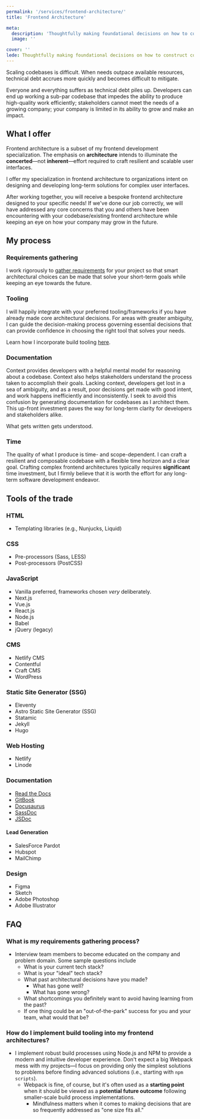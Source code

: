 ```yaml
---
permalink: '/services/frontend-architecture/'
title: 'Frontend Architecture'

meta: 
  description: 'Thoughtfully making foundational decisions on how to construct complex user interfaces.'
  image: ''

cover: ''
lede: Thoughtfully making foundational decisions on how to construct complex user interfaces.
---
```


<p class="services-callout">Scaling codebases is difficult. When needs outpace available resources, technical debt accrues more quickly and becomes difficult to mitigate.</p>

<p class="services-callout">Everyone and everything suffers as technical debt piles up. Developers can end up working a sub-par codebase that impedes the ability to produce high-quality work efficiently; stakeholders cannot meet the needs of a growing company; your company is limited in its ability to grow and make an impact.</p>

## What I offer

Frontend architecture is a subset of my frontend development specialization. The emphasis on __architecture__ intends to illuminate the __concerted__—not __inherent__—effort required to craft resilient and scalable user interfaces.

I offer my specialization in frontend architecture to organizations intent on designing and developing long-term solutions for complex user interfaces. 

After working together, you will receive a bespoke frontend architecture designed to your specific needs! If we've done our job correctly, we will have addressed any core concerns that you and others have been encountering with your codebase/existing frontend architecture while keeping an eye on how your company may grow in the future. 

## My process
### Requirements gathering

I work rigorously to [gather requirements](#faq-requirements) for your project so that smart architectural choices can be made that solve your short-term goals while keeping an eye towards the future. 

### Tooling

I will happily integrate with your preferred tooling/frameworks if you have already made core architectural decisions. For areas with greater ambiguity, I can guide the decision-making process governing essential decisions that can provide confidence in choosing the right tool that solves your needs.

Learn how I incorporate build tooling [here](#faq-tooling).
### Documentation

Context provides developers with a helpful mental model for reasoning about a codebase. Context also helps stakeholders understand the process taken to accomplish their goals. Lacking context, developers get lost in a sea of ambiguity, and as a result, poor decisions get made with good intent, and work happens inefficiently and inconsistently. I seek to avoid this confusion by generating documentation for codebases as I architect them. This up-front investment paves the way for long-term clarity for developers and stakeholders alike.

What gets written gets understood.

### Time

The quality of what I produce is time- and scope-dependent. I can craft a resilient and composable codebase with a flexible time horizon and a clear goal. Crafting complex frontend architectures typically requires __significant__ time investment, but I firmly believe that it is worth the effort for any long-term software development endeavor.

## Tools of the trade

### HTML
- Templating libraries (e.g., Nunjucks, Liquid)

### CSS
- Pre-processors (Sass, LESS)
- Post-processors (PostCSS)

### JavaScript
- Vanilla preferred, frameworks chosen _very_ deliberately.
- Next.js
- Vue.js
- React.js
- Node.js
- Babel
- jQuery (legacy)

### CMS
- Netlify CMS
- Contentful
- Craft CMS
- WordPress

### Static Site Generator (SSG)
- Eleventy
- Astro Static Site Generator (SSG)
- Statamic
- Jekyll
- Hugo

### Web Hosting
- Netlify
- Linode

### Documentation
- [Read the Docs](https://readthedocs.org/)
- [GitBook](https://www.gitbook.com/)
- [Docusaurus](https://docusaurus.io/)
- [SassDoc](http://sassdoc.com/)
- [JSDoc](https://jsdoc.app/)

#### Lead Generation
- SalesForce Pardot
- Hubspot
- MailChimp

### Design
- Figma
- Sketch
- Adobe Photoshop
- Adobe Illustrator

## FAQ

### What is my requirements gathering process?
  - Interview team members to become educated on the company and problem domain. Some sample questions include
    - What is your current tech stack?
    - What is your "ideal" tech stack?
    - What past architectural decisions have you made?
        - What has gone well?
        - What has gone wrong?
    - What shortcomings you definitely want to avoid having learning from the past?
    - If one thing could be an "out-of-the-park" success for you and your team, what would that be?

### How do I implement build tooling into my frontend architectures?
- I implement robust build processes using Node.js and NPM to provide a modern and intuitive developer experience. Don't expect a big Webpack mess with my projects—I focus on providing only the simplest solutions to problems before finding advanced solutions (i.e., starting with `npm scripts`).
    - Webpack is fine, of course, but it's often used as a __starting point__ when it should be viewed as a __potential future outcome__ following smaller-scale build process implementations. 
        - Mindfulness matters when it comes to making decisions that are so frequently addressed as "one size fits all."